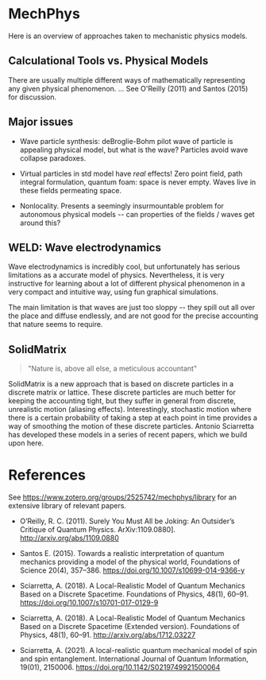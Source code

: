 # MechPhys

Here is an overview of approaches taken to mechanistic physics models.

## Calculational Tools vs. Physical Models

There are usually multiple different ways of mathematically representing any given physical phenomenon. ... See O'Reilly (2011) and Santos (2015) for discussion.

## Major issues

* Wave particle synthesis:  deBroglie-Bohm pilot wave of particle is appealing physical model, but what is the wave?  Particles avoid wave collapse paradoxes.

* Virtual particles in std model have *real* effects!  Zero point field, path integral formulation, quantum foam: space is never empty.  Waves live in these fields permeating space.

* Nonlocality.  Presents a seemingly insurmountable problem for autonomous physical models -- can properties of the fields / waves get around this?



## WELD: Wave electrodynamics

Wave electrodynamics is incredibly cool, but unfortunately has serious limitations as a accurate model of physics.  Nevertheless, it is very instructive for learning about a lot of different physical phenomenon in a very compact and intuitive way, using fun graphical simulations.  

The main limitation is that waves are just too sloppy -- they spill out all over the place and diffuse endlessly, and are not good for the precise accounting that nature seems to require.

## SolidMatrix

> "Nature is, above all else, a meticulous accountant"

SolidMatrix is a new approach that is based on discrete particles in a discrete matrix or lattice.  These discrete particles are much better for keeping the accounting tight, but they suffer in general from discrete, unrealistic motion (aliasing effects).  Interestingly, stochastic motion where there is a certain probability of taking a step at each point in time provides a way of smoothing the motion of these discrete particles.  Antonio Sciarretta has developed these models in a series of recent papers, which we build upon here.

# References

See https://www.zotero.org/groups/2525742/mechphys/library for an extensive library of relevant papers.

* O’Reilly, R. C. (2011). Surely You Must All be Joking: An Outsider’s Critique of Quantum Physics. ArXiv:1109.0880]. http://arxiv.org/abs/1109.0880

* Santos E. (2015). Towards a realistic interpretation of quantum mechanics providing a model of the physical world, Foundations of Science 20(4), 357–386. https://doi.org/10.1007/s10699-014-9366-y

* Sciarretta, A. (2018). A Local-Realistic Model of Quantum Mechanics Based on a Discrete Spacetime. Foundations of Physics, 48(1), 60–91. https://doi.org/10.1007/s10701-017-0129-9

* Sciarretta, A. (2018). A Local-Realistic Model of Quantum Mechanics Based on a Discrete Spacetime (Extended version). Foundations of Physics, 48(1), 60–91. http://arxiv.org/abs/1712.03227

* Sciarretta, A. (2021). A local-realistic quantum mechanical model of spin and spin entanglement. International Journal of Quantum Information, 19(01), 2150006. https://doi.org/10.1142/S0219749921500064


